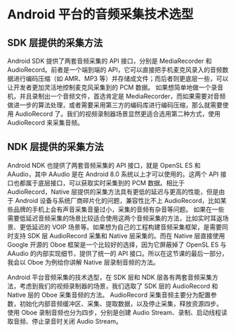 # Android 平台的音频采集技术选型
## SDK 层提供的采集方法
Android SDK 提供了两套音频采集的 API 接口，分别是 MediaRecorder 和 AudioRecord。前者是一个端到端的 API，它可以直接把手机麦克风录入的音频数据进行编码压缩（如 AMR、MP3 等）并存储成文件；而后者则更底层一些，可以让开发者更加灵活地控制麦克风采集到的 PCM 数据。
如果想简单地做一个录音机，并且录制出一个音频文件，首选肯定是 MediaRecorder，而如果需要对音频做进一步的算法处理，或者需要采用第三方的编码库进行编码压缩，那么就需要使用 AudioRecord 了。我们的视频录制器场景显然更适合选用第二种方式，使用 AudioRecord 来采集音频。
## NDK 层提供的采集方法
Android NDK 也提供了两套音频采集的 API 接口，就是 OpenSL ES 和 AAudio，其中 AAudio 是在 Android 8.0 系统以上才可以使用的。这两个 API 接口也都属于底层接口，可以获取实时采集到的 PCM 数据。相比于 AudioRecord，Native 层提供的采集方法具有更低的延迟与更高的性能，但是由于 Android 设备与系统厂商碎片化的问题，兼容性比不上 AudioRecord，比如某些品牌的手机上会有声音采集音量过小，采集的音频有杂音等问题。
如果在一些需要低延迟音频采集的场景比较适合使用这两个音频采集的方法，比如实时耳返场景、更低延迟的 VOIP 场景等。如果想为自己的工程构建音频采集框架，是需要同时支持 SDK 层 AudioRecord 采集和 Native 层采集的。而在 Native 层直接使用 Google 开源的 Oboe 框架是一个比较好的选择，因为它屏蔽掉了 OpenSL ES 与 AAudio 的内部实现细节，提供了统一的 API 接口。所以在这节课的最后一部分，我会以 Oboe 为例给你讲解 Native 层录制音频的方法。

Android 平台音频采集的技术选型，在 SDK 层和 NDK 层各有两套音频采集方法，考虑到我们的视频录制器的场景，我们选取了 SDK 层的 AudioRecord 和 Native 层的 Oboe 采集音频的方法。
AudioRecord 采集音频主要分为配置参数，初始化内部音频缓冲区、采集、提取数据，以及停止采集，释放资源四步。
使用 Oboe 录制音频也分为四步，分别是创建 Audio Stream、录制、启动线程读取音频、停止录音时关闭 Audio Stream。
